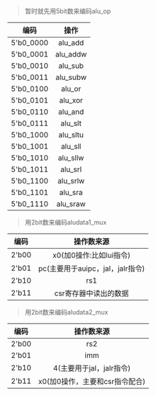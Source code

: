 > 暂时就先用5bit数来编码alu_op

|   编码    |   操作   |
| :-------: | :------: |
| 5'b0_0000 | alu_add  |
| 5'b0_0001 | alu_addw |
| 5'b0_0010 | alu_sub  |
| 5'b0_0011 | alu_subw |
| 5'b0_0100 |  alu_or  |
| 5'b0_0101 | alu_xor  |
| 5'b0_0110 | alu_and  |
| 5'b0_0111 | alu_slt  |
| 5'b0_1000 | alu_sltu |
| 5'b0_1001 | alu_sll  |
| 5'b0_1010 | alu_sllw |
| 5'b0_1011 | alu_srl  |
| 5'b0_1100 | alu_srlw |
| 5'b0_1101 | alu_sra  |
| 5'b0_1110 | alu_sraw |

>用2bit数来编码aludata1_mux

| 编码  |            操作数来源            |
| :---: | :------------------------------: |
| 2'b00 |     x0(加0操作:比如lui指令)      |
| 2'b01 | pc(主要用于auipc，jal，jalr指令) |
| 2'b10 |               rs1                |
| 2'b11 |      csr寄存器中读出的数据       |

> 用2bit数来编码aludata2_mux

| 编码  |           操作数来源           |
| :---: | :----------------------------: |
| 2'b00 |              rs2               |
| 2'b01 |              imm               |
| 2'b10 |    4(主要用于jal，jalr指令)    |
| 2'b11 | x0(加0操作，主要和csr指令配合) |